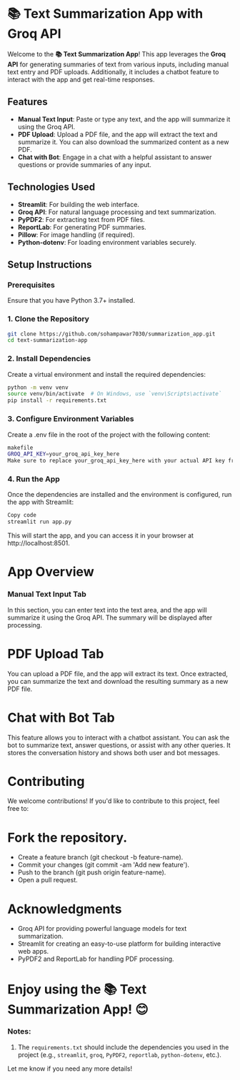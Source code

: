 # 📚 Text Summarization App with Groq API 

Welcome to the **📚 Text Summarization App**! This app leverages the **Groq API** for generating summaries of text from various inputs, including manual text entry and PDF uploads. Additionally, it includes a chatbot feature to interact with the app and get real-time responses.

## Features
- **Manual Text Input**: Paste or type any text, and the app will summarize it using the Groq API.
- **PDF Upload**: Upload a PDF file, and the app will extract the text and summarize it. You can also download the summarized content as a new PDF.
- **Chat with Bot**: Engage in a chat with a helpful assistant to answer questions or provide summaries of any input.

## Technologies Used
- **Streamlit**: For building the web interface.
- **Groq API**: For natural language processing and text summarization.
- **PyPDF2**: For extracting text from PDF files.
- **ReportLab**: For generating PDF summaries.
- **Pillow**: For image handling (if required).
- **Python-dotenv**: For loading environment variables securely.

## Setup Instructions

### Prerequisites
Ensure that you have Python 3.7+ installed.

### 1. Clone the Repository
```bash
git clone https://github.com/sohampawar7030/summarization_app.git
cd text-summarization-app
```
### 2. Install Dependencies
Create a virtual environment and install the required dependencies:

```bash
python -m venv venv
source venv/bin/activate  # On Windows, use `venv\Scripts\activate`
pip install -r requirements.txt
```
### 3. Configure Environment Variables
Create a .env file in the root of the project with the following content:
```bash
makefile
GROQ_API_KEY=your_groq_api_key_here
Make sure to replace your_groq_api_key_here with your actual API key from Groq.
```
### 4. Run the App
Once the dependencies are installed and the environment is configured, run the app with Streamlit:
```bash
Copy code
streamlit run app.py
```
This will start the app, and you can access it in your browser at http://localhost:8501.

# App Overview
### Manual Text Input Tab
In this section, you can enter text into the text area, and the app will summarize it using the Groq API. The summary will be displayed after processing.

# PDF Upload Tab
You can upload a PDF file, and the app will extract its text. Once extracted, you can summarize the text and download the resulting summary as a new PDF file.

# Chat with Bot Tab
This feature allows you to interact with a chatbot assistant. You can ask the bot to summarize text, answer questions, or assist with any other queries. It stores the conversation history and shows both user and bot messages.

# Contributing
We welcome contributions! If you'd like to contribute to this project, feel free to:

# Fork the repository.
- Create a feature branch (git checkout -b feature-name).
- Commit your changes (git commit -am 'Add new feature').
- Push to the branch (git push origin feature-name).
- Open a pull request.
# Acknowledgments
- Groq API for providing powerful language models for text summarization.
- Streamlit for creating an easy-to-use platform for building interactive web apps.
- PyPDF2 and ReportLab for handling PDF processing.

# Enjoy using the 📚 Text Summarization App! 😊
### Notes:
1. The `requirements.txt` should include the dependencies you used in the project (e.g., `streamlit`, `groq`, `PyPDF2`, `reportlab`, `python-dotenv`, etc.).

Let me know if you need any more details!
